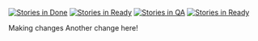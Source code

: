 [![Stories in Done](https://badge.waffle.io/kellihsf/Test-folder-2.png?label=ready&title=Done)](https://waffle.io/kellihsf/Test-folder-2)
[![Stories in Ready](https://badge.waffle.io/kellihsf/Test-folder-2.png?label=ready&title=Ready)](https://waffle.io/kellihsf/Test-folder-2)
[![Stories in QA](https://badge.waffle.io/kellihsf/Test-folder-2.png?label=ready&title=QA)](https://waffle.io/kellihsf/Test-folder-2)
[![Stories in Ready](https://badge.waffle.io/kellihsf/pumpkinpie.png?label=ready&title=Ready)](https://waffle.io/kellihsf/pumpkinpie)

Making changes
Another change here!
